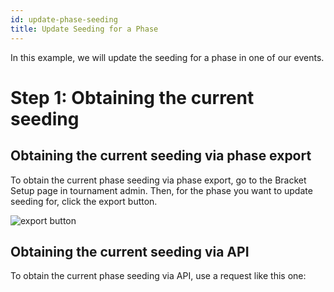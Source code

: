 ```yaml
---
id: update-phase-seeding
title: Update Seeding for a Phase
---
```


In this example, we will update the seeding for a phase in one of our events.

# Step 1: Obtaining the current seeding

## Obtaining the current seeding via phase export

To obtain the current phase seeding via phase export, go to the Bracket Setup page in tournament admin. Then, for the phase you want to update seeding for, click the export button.

![export button](https://imgur.com/plcr1y4.png)

## Obtaining the current seeding via API

To obtain the current phase seeding via API, use a request like this one:

```GraphQL

```